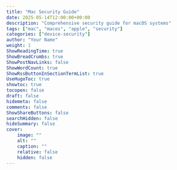 ```yaml
---
title: "Mac Security Guide"
date: 2025-05-14T12:00:00+00:00
description: "Comprehensive security guide for macOS systems"
tags: ["mac", "macos", "apple", "security"]
categories: ["device-security"]
author: "Your Name"
weight: 1
ShowReadingTime: true
ShowBreadCrumbs: true
ShowPostNavLinks: false
ShowWordCount: true
ShowRssButtonInSectionTermList: true
UseHugoToc: true
showtoc: true
tocopen: false
draft: false
hidemeta: false
comments: false
ShowShareButtons: false
searchHidden: false
hideSummary: false
cover:
    image: ""
    alt: ""
    caption: ""
    relative: false
    hidden: false
---
```

